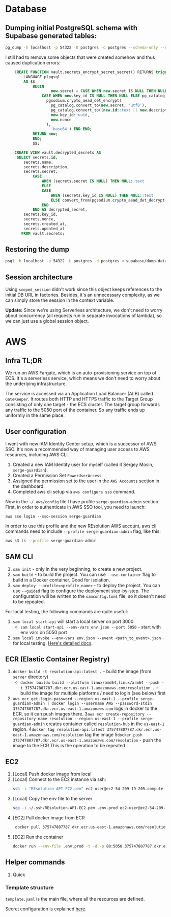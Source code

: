 # Database

## Dumping initial PostgreSQL schema with Supabase generated tables:

```bash
pg_dump -h localhost -p 54322 -U postgres -d postgres --schema-only --no-owner --no-acl > init.sql
```

I still had to remove some objects that were created somehow and thus caused duplication errors:

```sql
    CREATE FUNCTION vault.secrets_encrypt_secret_secret() RETURNS trigger
        LANGUAGE plpgsql
        AS $$
            BEGIN
                    new.secret = CASE WHEN new.secret IS NULL THEN NULL ELSE
                CASE WHEN new.key_id IS NULL THEN NULL ELSE pg_catalog.encode(
                  pgsodium.crypto_aead_det_encrypt(
                    pg_catalog.convert_to(new.secret, 'utf8'),
                    pg_catalog.convert_to((new.id::text || new.description::text || new.created_at::text || new.updated_at::text)::text, 'utf8'),
                    new.key_id::uuid,
                    new.nonce
                  ),
                    'base64') END END;
            RETURN new;
            END;
            $$;

    CREATE VIEW vault.decrypted_secrets AS
     SELECT secrets.id,
        secrets.name,
        secrets.description,
        secrets.secret,
            CASE
                WHEN (secrets.secret IS NULL) THEN NULL::text
                ELSE
                CASE
                    WHEN (secrets.key_id IS NULL) THEN NULL::text
                    ELSE convert_from(pgsodium.crypto_aead_det_decrypt(decode(secrets.secret, 'base64'::text), convert_to(((((secrets.id)::text || secrets.description) || (secrets.created_at)::text) || (secrets.updated_at)::text), 'utf8'::name), secrets.key_id, secrets.nonce), 'utf8'::name)
                END
            END AS decrypted_secret,
        secrets.key_id,
        secrets.nonce,
        secrets.created_at,
        secrets.updated_at
       FROM vault.secrets;
```

## Restoring the dump

```bash
psql -h localhost -p 54322 -U postgres -d postgres < supabase/dump-data-06.01.2024.sql
```

## Session architecture

Using `scoped_session` didn't work since this object keeps references to the initial DB URL in factories.
Besides, it's an unnecessary complexity, as we can simply store the session in the context variable.

**Update:** Since we're using Serverless architecture, we don't need to worry about concurrency (all requests run in
separate invocations of lambda), so we can just use a global session object.

# AWS

## Infra TL;DR

We run on AWS Fargate, which is an auto-provisioning service on top of ECS. It's a serverless service, which means we
don't need to worry about the underlying infrastructure.

The service is accessed via an Application Load Balancer (ALB) called `GateKeeper`. It routes both
HTTP and HTTPS traffic to the Target Group consisting of only one target - the ECS cluster. The target
group forwards any traffic to the 5050 port of the container. So any traffic ends up uniformly
in the same place.

## User configuration

I went with new IAM Identity Center setup, which is a successor of AWS SSO. It's now a recommended way
of managing user access to AWS resources, including AWS CLI.

1. Created a new IAM Identity user for myself (called it Sergey Mosin, `serge-guardian`).
2. Created a Permission Set `PowerUserAccess`.
3. Assigned the permission set to the user in the `AWS Accounts` section in the dashboard.
4. Completed aws cli setup via `aws configure sso` command.

Now in the `~/.aws/config` file I have profile `serge-guardian-admin` section.
First, in order to authenticate in AWS SSO tool, you need to launch:
```
aws sso login --sso-session serge-guardian
```

In order to use this profile and the new REsolution AWS account, aws cli commands need to include
`--profile serge-guardian-admin` flag, like this:

```bash
aws s3 ls --profile serge-guardian-admin
```

## SAM CLI

1. `sam init` - only in the very beginning, to create a new project.
2. `sam build` - to build the project. You can use `--use-container` flag to build in a Docker container. Good for
   isolation.
3. `sam deploy --profile=<profile_name>` - to deploy the project. You can use `--guided` flag to configure the
   deployment step-by-step.
   The configuration will be written to the `samconfig.toml` file, so it doesn't need to be repeated.

For local testing, the following commands are quite useful:

1. `sam local start-api` will start a local server on port 3000.
   * `sam local start-api --env-vars env.json --port 5050` - start with env vars on 5050 port
2. `sam local invoke --env-vars env.json --event <path_to_event>.json` - for local testing.
   [Here's detailed docs](https://docs.aws.amazon.com/serverless-application-model/latest/developerguide/sam-cli-command-reference-sam-local-invoke.html).

## ECR (Elastic Container Registry)

1. `docker build -t resolution-api:latest .` - build the image (from `server` directory)
   * `docker buildx build --platform linux/amd64,linux/arm64 --push -t 375747807787.dkr.ecr.us-east-1.amazonaws.com/resolution .` - build the image for multiple platforms / need to login (see below) first
2. `aws ecr get-login-password --region us-east-1 --profile serge-guardian-admin | docker login --username AWS --password-stdin 375747807787.dkr.ecr.us-east-1.amazonaws.com`
   logs in docker to the ECR, so it can push images there.
3`aws ecr create-repository --repository-name resolution --region us-east-1 --profile serge-guardian-admin`
   creates container called `resolution-hub` in the `us-east-1` region.
4`docker tag resolution-api:latest 375747807787.dkr.ecr.us-east-1.amazonaws.com/resolution`
   tag the image
5`docker push 375747807787.dkr.ecr.us-east-1.amazonaws.com/resolution` - push the image to the ECR
   This is the operation to be repeated


## EC2
1. [Local] Push docker image from local
2. [Local] Connect to the EC2 instance via ssh:
    ```bash
    ssh -i "REsolution-API-EC2.pem" ec2-user@ec2-54-209-19-205.compute-1.amazonaws.com
    ```
3. [Local] Copy the env file to the server
    ```bash
    scp -i ~/.ssh/REsolution-API-EC2.pem .env.prod ec2-user@ec2-54-209-19-205.compute-1.amazonaws.com:/home/ec2-user/.env.prod
   ```
3. [EC2] Pull docker image from ECR
   ```bash
    docker pull 375747807787.dkr.ecr.us-east-1.amazonaws.com/resolution
   ```
4. [EC2] Run the container
   ```bash
   docker run --env-file .env.prod -t -d -p 80:5050 375747807787.dkr.ecr.us-east-1.amazonaws.com/resolution
   ```

## Helper commands

1. Quick 
### Template structure

`template.yaml` is the main file, where all the resources are defined.

Secret configuration is explained [here](https://stackoverflow.com/a/65777849/1573766).
